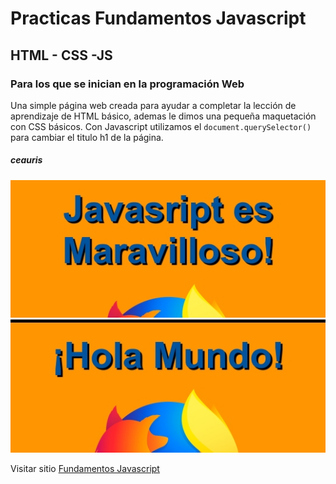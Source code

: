 # Practicas Fundamentos Javascript
## HTML - CSS -JS
### Para los que se inician en la programación Web

Una simple página web creada para ayudar a completar la lección de aprendizaje de HTML básico, ademas le dimos una pequeña maquetación con CSS básicos. Con Javascript utilizamos el ```document.querySelector()``` para cambiar el titulo h1 de la página.

##### **ceauris**


![](images/fron01.jpg) ![](images/fron02.jpg)


Visitar sitio [Fundamentos Javascript](https://ceauris.github.io/fundamentosJS/)
